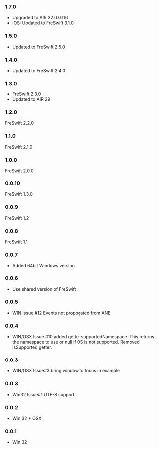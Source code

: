 ### 1.7.0
- Upgraded to AIR 32.0.0.116
- iOS: Updated to FreSwift 3.1.0

### 1.5.0
- Updated to FreSwift 2.5.0

### 1.4.0
- Updated to FreSwift 2.4.0

### 1.3.0
- FreSwift 2.3.0
- Updated to AIR 29

### 1.2.0
FreSwift 2.2.0

### 1.1.0
FreSwift 2.1.0

### 1.0.0
FreSwift 2.0.0

### 0.0.10
FreSwift 1.3.0

### 0.0.9
FreSwift 1.2

### 0.0.8
FreSwift 1.1

### 0.0.7
- Added 64bit Windows version

### 0.0.6
- Use shared version of FreSwift

### 0.0.5
- WIN Issue #12 Events not propogated from ANE

### 0.0.4
- WIN/OSX Issue #10 added getter supportedNamespace. This returns the namespace to use or null if OS is not supported. Removed isSupported getter.

### 0.0.3
- WIN/OSX Issue#3 bring window to focus in example

### 0.0.3 
- Win32 Issue#1 UTF-8 support

### 0.0.2 
- Win 32 + OSX

### 0.0.1  
- Win 32

